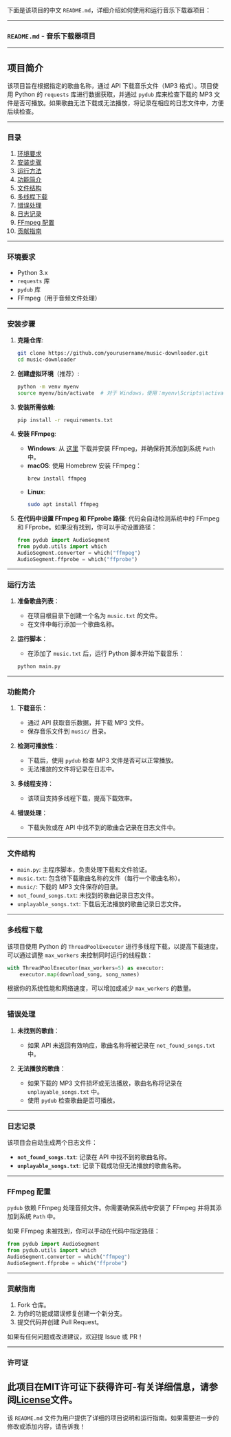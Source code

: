 下面是该项目的中文 `README.md`，详细介绍如何使用和运行音乐下载器项目：

---

### `README.md` - 音乐下载器项目

---

## 项目简介

该项目旨在根据指定的歌曲名称，通过 API 下载音乐文件（MP3 格式）。项目使用 Python 的 `requests` 库进行数据获取，并通过 `pydub` 库来检查下载的 MP3 文件是否可播放。如果歌曲无法下载或无法播放，将记录在相应的日志文件中，方便后续检查。

---

### 目录

1. [环境要求](#环境要求)
2. [安装步骤](#安装步骤)
3. [运行方法](#运行方法)
4. [功能简介](#功能简介)
5. [文件结构](#文件结构)
6. [多线程下载](#多线程下载)
7. [错误处理](#错误处理)
8. [日志记录](#日志记录)
9. [FFmpeg 配置](#ffmpeg-配置)
10. [贡献指南](#贡献指南)

---

### 环境要求

- Python 3.x
- `requests` 库
- `pydub` 库
- FFmpeg（用于音频文件处理）

---

### 安装步骤

1. **克隆仓库**:
   ```bash
   git clone https://github.com/yourusername/music-downloader.git
   cd music-downloader
   ```

2. **创建虚拟环境**（推荐）:
   ```bash
   python -m venv myenv
   source myenv/bin/activate  # 对于 Windows，使用：myenv\Scripts\activate
   ```

3. **安装所需依赖**:
   ```bash
   pip install -r requirements.txt
   ```

4. **安装 FFmpeg**:
   - **Windows**: 从 [这里](https://ffmpeg.org/download.html) 下载并安装 FFmpeg，并确保将其添加到系统 `Path` 中。
   - **macOS**: 使用 Homebrew 安装 FFmpeg：
     ```bash
     brew install ffmpeg
     ```
   - **Linux**:
     ```bash
     sudo apt install ffmpeg
     ```

5. **在代码中设置 FFmpeg 和 FFprobe 路径**:
   代码会自动检测系统中的 FFmpeg 和 FFprobe。如果没有找到，你可以手动设置路径：

   ```python
   from pydub import AudioSegment
   from pydub.utils import which
   AudioSegment.converter = which("ffmpeg")
   AudioSegment.ffprobe = which("ffprobe")
   ```

---

### 运行方法

1. **准备歌曲列表**：
   - 在项目根目录下创建一个名为 `music.txt` 的文件。
   - 在文件中每行添加一个歌曲名称。

2. **运行脚本**：
   - 在添加了 `music.txt` 后，运行 Python 脚本开始下载音乐：
   ```bash
   python main.py
   ```

---

### 功能简介

1. **下载音乐**：
   - 通过 API 获取音乐数据，并下载 MP3 文件。
   - 保存音乐文件到 `music/` 目录。

2. **检测可播放性**：
   - 下载后，使用 `pydub` 检查 MP3 文件是否可以正常播放。
   - 无法播放的文件将记录在日志中。

3. **多线程支持**：
   - 该项目支持多线程下载，提高下载效率。

4. **错误处理**：
   - 下载失败或在 API 中找不到的歌曲会记录在日志文件中。

---

### 文件结构

- `main.py`: 主程序脚本，负责处理下载和文件验证。
- `music.txt`: 包含待下载歌曲名称的文件（每行一个歌曲名称）。
- `music/`: 下载的 MP3 文件保存的目录。
- `not_found_songs.txt`: 未找到的歌曲记录日志文件。
- `unplayable_songs.txt`: 下载后无法播放的歌曲记录日志文件。

---

### 多线程下载

该项目使用 Python 的 `ThreadPoolExecutor` 进行多线程下载，以提高下载速度。可以通过调整 `max_workers` 来控制同时运行的线程数：

```python
with ThreadPoolExecutor(max_workers=5) as executor:
    executor.map(download_song, song_names)
```

根据你的系统性能和网络速度，可以增加或减少 `max_workers` 的数量。

---

### 错误处理

1. **未找到的歌曲**：
   - 如果 API 未返回有效响应，歌曲名称将被记录在 `not_found_songs.txt` 中。
  
2. **无法播放的歌曲**：
   - 如果下载的 MP3 文件损坏或无法播放，歌曲名称将记录在 `unplayable_songs.txt` 中。
   - 使用 `pydub` 检查歌曲是否可播放。

---

### 日志记录

该项目会自动生成两个日志文件：

- **`not_found_songs.txt`**: 记录在 API 中找不到的歌曲名称。
- **`unplayable_songs.txt`**: 记录下载成功但无法播放的歌曲名称。

---

### FFmpeg 配置

`pydub` 依赖 FFmpeg 处理音频文件。你需要确保系统中安装了 FFmpeg 并将其添加到系统 `Path` 中。

如果 FFmpeg 未被找到，你可以手动在代码中指定路径：

```python
from pydub import AudioSegment
from pydub.utils import which
AudioSegment.converter = which("ffmpeg")
AudioSegment.ffprobe = which("ffprobe")
```

---

### 贡献指南

1. Fork 仓库。
2. 为你的功能或错误修复创建一个新分支。
3. 提交代码并创建 Pull Request。

如果有任何问题或改进建议，欢迎提 Issue 或 PR！

---

### 许可证

此项目在MIT许可证下获得许可-有关详细信息，请参阅[License](./LICENSE)文件。
---

该 `README.md` 文件为用户提供了详细的项目说明和运行指南。如果需要进一步的修改或添加内容，请告诉我！
